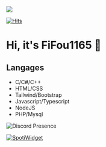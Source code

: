 
<img src="https://image.noelshack.com/fichiers/2023/26/7/1688300073-willibald.png">
<link rel="stylesheet" href="https://cdnjs.cloudflare.com/ajax/libs/font-awesome/6.4.0/css/all.min.css"> 

[![Hits](https://hits.seeyoufarm.com/api/count/incr/badge.svg?url=https%3A%2F%2Fgithub.com%2FFiFou1165%2Ffifou1165&count_bg=%23406AC4&title_bg=%23555555&icon=bulma.svg&icon_color=%23E7E7E7&title=visits&edge_flat=false)](https://hits.seeyoufarm.com)


<h1> Hi, it's FiFou1165 👋 </h1>

<h2> Langages </h2>
<ul>
  <li>C/C#/C++</li>
  <li>HTML/CSS</li>
  <li>Tailwind/Bootstrap</li>
  <li>Javascript/Typescript</li>
  <li>NodeJS</li>
  <li>PHP/Mysql</li>
</ul>

<img src="https://lanyard.cnrad.dev/api/475646630222364691" alt="Discord Presence" data-canonical-src="https://lanyard.cnrad.dev/api/420677579645779978?hideDiscrim=true" style="max-width: 100%;">

[![SpotiWidget](https://spotiwidget.vercel.app/widget?uid=sm3mvxpbz0l3o848wkcxe7sfw&theme=default&invert_artist_title=false&cover=true&progress_bar=true&progress_color=%23B3B3B3&sound_waves=false&sound_waves_color=%231ED760&background=true&background_color=%23121212)](https://github.com/Hecsall/spotiwidget)


